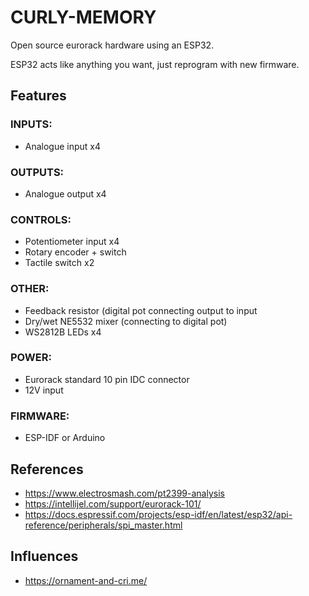 # CURLY-MEMORY

Open source eurorack hardware using an ESP32.

ESP32 acts like anything you want, just reprogram with new firmware.

## Features

### INPUTS:
 - Analogue input x4

### OUTPUTS:
 - Analogue output x4

### CONTROLS:
 - Potentiometer input x4
 - Rotary encoder + switch
 - Tactile switch x2

### OTHER:
 - Feedback resistor (digital pot connecting output to input
 - Dry/wet NE5532 mixer (connecting to digital pot)
 - WS2812B LEDs x4

### POWER:
 - Eurorack standard 10 pin IDC connector
 - 12V input

### FIRMWARE:
 - ESP-IDF or Arduino

## References

- https://www.electrosmash.com/pt2399-analysis
- https://intellijel.com/support/eurorack-101/
- https://docs.espressif.com/projects/esp-idf/en/latest/esp32/api-reference/peripherals/spi_master.html

## Influences

- https://ornament-and-cri.me/
